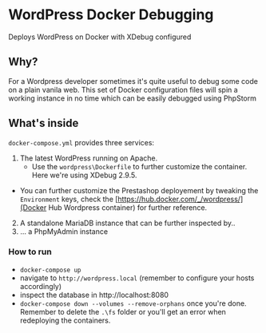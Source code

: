 # WordPress Docker Debugging
Deploys WordPress on Docker with XDebug configured

## Why?

For a Wordpress developer sometimes it's quite useful to debug some code on a plain vanila web. This set of Docker configuration files will spin a working instance in no time which can be easily debugged using PhpStorm

## What's inside

`docker-compose.yml` provides three services:

1. The latest WordPress running on Apache.
    - Use the `wordpress\Dockerfile` to further customize the container. Here we're using XDebug 2.9.5.
  - You can further customize the Prestashop deployement by tweaking the `Environment` keys, check the [https://hub.docker.com/_/wordpress/](Docker Hub Wordpress container) for further reference. 
2. A standalone MariaDB instance that can be further inspected by..
3. ... a PhpMyAdmin instance


 ### How to run
 
 - `docker-compose up`
 - navigate to `http://wordpress.local` (remember to configure your hosts accordingly)
 - inspect the database in http://localhost:8080
 - `docker-compose down --volumes --remove-orphans` once you're done. Remember to delete the `.\fs` folder or you'll get an error when redeploying the containers.
